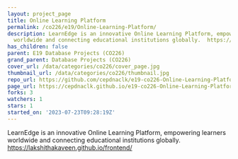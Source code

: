 ```yaml
---
layout: project_page
title: Online Learning Platform
permalink: /co226/e19/Online-Learning-Platform/
description: LearnEdge is an innovative Online Learning Platform, empowering learners
  worldwide and connecting educational institutions globally.  https://lakshithakaveen.github.io/frontend/
has_children: false
parent: E19 Database Projects (CO226)
grand_parent: Database Projects (CO226)
cover_url: /data/categories/co226/cover_page.jpg
thumbnail_url: /data/categories/co226/thumbnail.jpg
repo_url: https://github.com/cepdnaclk/e19-co226-Online-Learning-Platform
page_url: https://cepdnaclk.github.io/e19-co226-Online-Learning-Platform
forks: 3
watchers: 1
stars: 1
started_on: '2023-07-23T09:28:19Z'
---
```


LearnEdge is an innovative Online Learning Platform, empowering learners worldwide and connecting educational institutions globally.  https://lakshithakaveen.github.io/frontend/